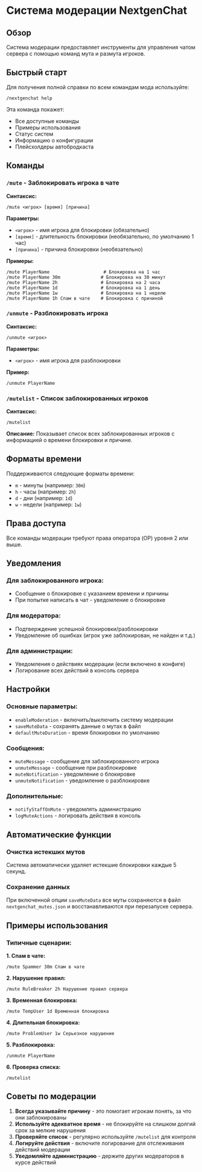 # Система модерации NextgenChat

## Обзор

Система модерации предоставляет инструменты для управления чатом сервера с помощью команд мута и размута игроков.

## Быстрый старт

Для получения полной справки по всем командам мода используйте:
```
/nextgenchat help
```

Эта команда покажет:
- Все доступные команды
- Примеры использования
- Статус систем
- Информацию о конфигурации
- Плейсхолдеры автобродкаста

## Команды

### `/mute` - Заблокировать игрока в чате

**Синтаксис:**
```
/mute <игрок> [время] [причина]
```

**Параметры:**
- `<игрок>` - имя игрока для блокировки (обязательно)
- `[время]` - длительность блокировки (необязательно, по умолчанию 1 час)
- `[причина]` - причина блокировки (необязательно)

**Примеры:**
```
/mute PlayerName                    # Блокировка на 1 час
/mute PlayerName 30m               # Блокировка на 30 минут
/mute PlayerName 2h                # Блокировка на 2 часа
/mute PlayerName 1d                # Блокировка на 1 день
/mute PlayerName 1w                # Блокировка на 1 неделю
/mute PlayerName 1h Спам в чате    # Блокировка с причиной
```

### `/unmute` - Разблокировать игрока

**Синтаксис:**
```
/unmute <игрок>
```

**Параметры:**
- `<игрок>` - имя игрока для разблокировки

**Пример:**
```
/unmute PlayerName
```

### `/mutelist` - Список заблокированных игроков

**Синтаксис:**
```
/mutelist
```

**Описание:**
Показывает список всех заблокированных игроков с информацией о времени блокировки и причине.

## Форматы времени

Поддерживаются следующие форматы времени:

- `m` - минуты (например: `30m`)
- `h` - часы (например: `2h`)
- `d` - дни (например: `1d`)
- `w` - недели (например: `1w`)

## Права доступа

Все команды модерации требуют права оператора (OP) уровня 2 или выше.

## Уведомления

### Для заблокированного игрока:
- Сообщение о блокировке с указанием времени и причины
- При попытке написать в чат - уведомление о блокировке

### Для модератора:
- Подтверждение успешной блокировки/разблокировки
- Уведомление об ошибках (игрок уже заблокирован, не найден и т.д.)

### Для администрации:
- Уведомления о действиях модерации (если включено в конфиге)
- Логирование всех действий в консоль сервера

## Настройки

### Основные параметры:
- `enableModeration` - включить/выключить систему модерации
- `saveMuteData` - сохранять данные о мутах в файл
- `defaultMuteDuration` - время блокировки по умолчанию

### Сообщения:
- `muteMessage` - сообщение для заблокированного игрока
- `unmuteMessage` - сообщение при разблокировке
- `muteNotification` - уведомление о блокировке
- `unmuteNotification` - уведомление о разблокировке

### Дополнительные:
- `notifyStaffOnMute` - уведомлять администрацию
- `logMuteActions` - логировать действия в консоль

## Автоматические функции

### Очистка истекших мутов
Система автоматически удаляет истекшие блокировки каждые 5 секунд.

### Сохранение данных
При включенной опции `saveMuteData` все муты сохраняются в файл `nextgenchat_mutes.json` и восстанавливаются при перезапуске сервера.

## Примеры использования

### Типичные сценарии:

**1. Спам в чате:**
```
/mute Spammer 30m Спам в чате
```

**2. Нарушение правил:**
```
/mute RuleBreaker 2h Нарушение правил сервера
```

**3. Временная блокировка:**
```
/mute TempUser 1d Временная блокировка
```

**4. Длительная блокировка:**
```
/mute ProblemUser 1w Серьезное нарушение
```

**5. Разблокировка:**
```
/unmute PlayerName
```

**6. Проверка списка:**
```
/mutelist
```

## Советы по модерации

1. **Всегда указывайте причину** - это помогает игрокам понять, за что они заблокированы
2. **Используйте адекватное время** - не блокируйте на слишком долгий срок за мелкие нарушения
3. **Проверяйте список** - регулярно используйте `/mutelist` для контроля
4. **Логируйте действия** - включите логирование для отслеживания действий модерации
5. **Уведомляйте администрацию** - держите других модераторов в курсе действий 